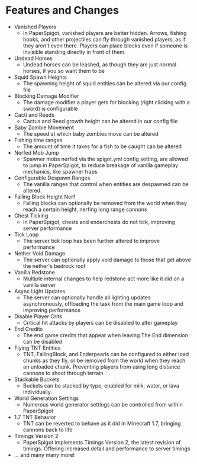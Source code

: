 Features and Changes
====================
- Vanished Players
    - In PaperSpigot, vanished players are better hidden. Arrows, fishing hooks, and other projectiles can fly through vanished players, as if they aren't even there. Players can place blocks even if someone is invisible standing directly in front of them.
- Undead Horses
    - Undead horses can be leashed, as though they are just normal horses, if you so want them to be
- Squid Spawn Heights
    - The spawning height of squid entities can be altered via our config file
- Blocking Damage Modifier
    - The damage modifier a player gets for blocking (right clicking with a sword) is configurable
- Cacti and Reeds
    - Cactus and Reed growth height can be altered in our config file
- Baby Zombie Movement
    - The speed at which baby zombies move can be altered
- Fishing time ranges
    - The amount of time it takes for a fish to be caught can be altered
- Nerfed Mob Jump
    - Spawner mobs nerfed via the spigot.yml config setting, are allowed to jump in PaperSpigot, to reduce breakage of vanilla gameplay mechanics, like spawner traps
- Configurable Despawn Ranges
    - The vanilla ranges that control when entities are despawned can be altered.
- Falling Block Height Nerf
    - Falling blocks can optionally be removed from the world when they reach a certain height, nerfing long range cannons
- Chest Ticking
    - In PaperSpigot, chests and enderchests do not tick, improving server performance
- Tick Loop
    - The server tick loop has been further altered to improve performance
- Nether Void Damage
    - The server can optionally apply void damage to those that get above the nether's bedrock roof
- Vanilla Redstone
    - Multiple internal changes to help redstone act more like it did on a vanilla server
- Async Light Updates
    - The server can optionally handle all lighting updates asynchronously, offloading the task from the main game loop and improving performance
- Disable Player Crits
    - Critical hit attacks by players can be disabled to alter gameplay
- End Credits
    - The end game credits that appear when leaving The End dimension can be disabled
- Flying TNT Entities
    - TNT, FallingBlock, and Enderpearls can be configured to either load chunks as they fly, or be removed from the world when they reach an unloaded chunk. Preventing players from using long distance cannons to shoot through terrain
- Stackable Buckets
    - Buckets can be stacked by type, enabled for milk, water, or lava individually.
- World Generation Settings
    - Numerous world generator settings can be controlled from within PaperSpigot
- 1.7 TNT Behavior
    - TNT can be reverted to behave as it did in Minecraft 1.7, bringing cannons back to life
- Timings Version 2
    - PaperSpigot implements Timings Version 2, the latest revision of timings. Offering increased detail and performance to server timings
- ... and many many more!
